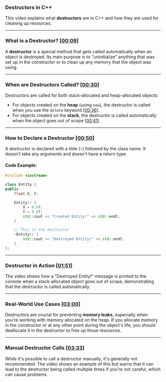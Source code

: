 ### Destructors in C++

This video explains what **destructors** are in C++ and how they are used for cleaning up resources.

-----

### What is a Destructor? \[[00:09](http://www.youtube.com/watch?v=D8cWquReFqw&t=9)\]

A **destructor** is a special method that gets called automatically when an object is destroyed. Its main purpose is to "uninitialize" anything that was set up in the constructor or to clean up any memory that the object was using.

-----

### When are Destructors Called? \[[00:30](http://www.youtube.com/watch?v=D8cWquReFqw&t=30)\]

Destructors are called for both stack-allocated and heap-allocated objects:

  * For objects created on the **heap** (using `new`), the destructor is called when you use the `delete` keyword \[[00:36](http://www.youtube.com/watch?v=D8cWquReFqw&t=36)\].
  * For objects created on the **stack**, the destructor is called automatically when the object goes out of scope \[[00:41](http://www.youtube.com/watch?v=D8cWquReFqw&t=41)\].

-----

### How to Declare a Destructor \[[00:50](http://www.youtube.com/watch?v=D8cWquReFqw&t=50)\]

A destructor is declared with a tilde (`~`) followed by the class name. It doesn't take any arguments and doesn't have a return type.

#### Code Example:

```cpp
#include <iostream>

class Entity {
public:
    float X, Y;

    Entity() {
        X = 0.0f;
        Y = 0.0f;
        std::cout << "Created Entity!" << std::endl;
    }

    // This is the destructor
    ~Entity() {
        std::cout << "Destroyed Entity!" << std::endl;
    }
};
```

-----

### Destructor in Action \[[01:51](http://www.youtube.com/watch?v=D8cWquReFqw&t=111)\]

The video shows how a "Destroyed Entity\!" message is printed to the console when a stack-allocated object goes out of scope, demonstrating that the destructor is called automatically.

-----

### Real-World Use Cases \[[03:00](http://www.youtube.com/watch?v=D8cWquReFqw&t=180)\]

Destructors are crucial for preventing **memory leaks**, especially when you're working with memory allocated on the heap. If you allocate memory in the constructor or at any other point during the object's life, you should deallocate it in the destructor to free up those resources.

-----

### Manual Destructor Calls \[[03:33](http://www.youtube.com/watch?v=D8cWquReFqw&t=213)\]

While it's possible to call a destructor manually, it's generally not recommended. The video shows an example of this but warns that it can lead to the destructor being called multiple times if you're not careful, which can cause problems.
